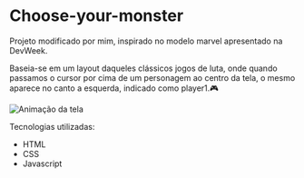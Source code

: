 # Choose-your-monster
Projeto modificado por mim, inspirado no modelo marvel apresentado na DevWeek.

Baseia-se em um layout daqueles clássicos jogos de luta, onde quando passamos o cursor por cima de um personagem ao centro da tela, o mesmo aparece no canto a esquerda, indicado como player1.🎮

<img src="./animation-yu-gi-oh.gif" alt="Animação da tela">

Tecnologias utilizadas:

- HTML
- CSS
- Javascript

